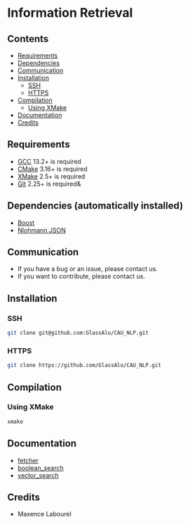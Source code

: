 # Information Retrieval

## Contents

- [Requirements](#requirements)
- [Dependencies](#dependencies)
- [Communication](#communication)
- [Installation](#installation)
  - [SSH](#ssh)
  - [HTTPS](#https)
- [Compilation](#compilation)
    - [Using XMake](#using-xmake)
- [Documentation](#documentation)
- [Credits](#credits)

## Requirements

- [GCC](https://gcc.gnu.org/) 13.2+ is required
- [CMake](https://cmake.org/) 3.16+ is required
- [XMake](https://xmake.io/) 2.5+ is required
- [Git](https://git-scm.com/) 2.25+ is required&

## Dependencies (automatically installed)

- [Boost](https://www.boost.org/)
- [Nlohmann JSON](https://github.com/nlohmann/json)

## Communication

- If you have a bug or an issue, please contact us.
- If you want to contribute, please contact us.

## Installation

### SSH

```bash
git clone git@github.com:GlassAlo/CAU_NLP.git
```

### HTTPS

```bash
git clone https://github.com/GlassAlo/CAU_NLP.git
```


## Compilation

### Using XMake

```bash
xmake
```

## Documentation
- [fetcher](doc/fetcher.md)
- [boolean_search](doc/boolean_search.md)
- [vector_search](doc/vector_search.md)

## Credits

- Maxence Labourel
